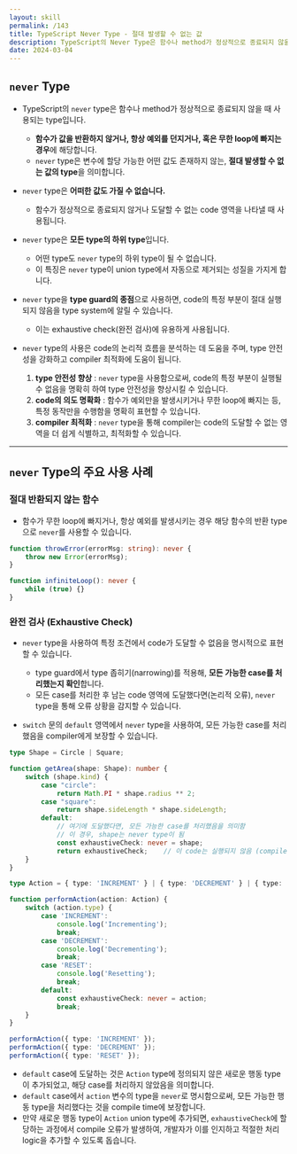 ```yaml
---
layout: skill
permalink: /143
title: TypeScript Never Type - 절대 발생할 수 없는 값
description: TypeScript의 Never Type은 함수나 method가 정상적으로 종료되지 않을 때 사용되는 type으로, 어떤 값도 가질 수 없는 절대 발생할 수 없는 값의 type을 의미합니다.
date: 2024-03-04
---
```



## `never` Type

- TypeScript의 `never` type은 함수나 method가 정상적으로 종료되지 않을 때 사용되는 type입니다.
    - **함수가 값을 반환하지 않거나, 항상 예외를 던지거나, 혹은 무한 loop에 빠지는 경우**에 해당합니다.
    - `never` type은 변수에 할당 가능한 어떤 값도 존재하지 않는, **절대 발생할 수 없는 값의 type**을 의미합니다.

- `never` type은 **어떠한 값도 가질 수 없습니다.**
    - 함수가 정상적으로 종료되지 않거나 도달할 수 없는 code 영역을 나타낼 때 사용됩니다.

- `never` type은 **모든 type의 하위 type**입니다.
    - 어떤 type도 `never` type의 하위 type이 될 수 없습니다.
    - 이 특징은 `never` type이 union type에서 자동으로 제거되는 성질을 가지게 합니다.

- `never` type을 **type guard의 종점**으로 사용하면, code의 특정 부분이 절대 실행되지 않음을 type system에 알릴 수 있습니다.
    - 이는 exhaustive check(완전 검사)에 유용하게 사용됩니다.

- `never` type의 사용은 code의 논리적 흐름을 분석하는 데 도움을 주며, type 안전성을 강화하고 compiler 최적화에 도움이 됩니다.
    1. **type 안전성 향상** : `never` type을 사용함으로써, code의 특정 부분이 실행될 수 없음을 명확히 하여 type 안전성을 향상시킬 수 있습니다.
    2. **code의 의도 명확화** : 함수가 예외만을 발생시키거나 무한 loop에 빠지는 등, 특정 동작만을 수행함을 명확히 표현할 수 있습니다.
    3. **compiler 최적화** : `never` type을 통해 compiler는 code의 도달할 수 없는 영역을 더 쉽게 식별하고, 최적화할 수 있습니다.


---


## `never` Type의 주요 사용 사례


### 절대 반환되지 않는 함수

- 함수가 무한 loop에 빠지거나, 항상 예외를 발생시키는 경우 해당 함수의 반환 type으로 `never`를 사용할 수 있습니다.

```typescript
function throwError(errorMsg: string): never {
    throw new Error(errorMsg);
}

function infiniteLoop(): never {
    while (true) {}
}
```


### 완전 검사 (Exhaustive Check)

- `never` type을 사용하여 특정 조건에서 code가 도달할 수 없음을 명시적으로 표현할 수 있습니다.
    - type guard에서 type 좁히기(narrowing)를 적용해, **모든 가능한 case를 처리했는지 확인**합니다.
    - 모든 case를 처리한 후 남는 code 영역에 도달했다면(논리적 오류), `never` type을 통해 오류 상황을 감지할 수 있습니다.

- `switch` 문의 `default` 영역에서 `never` type을 사용하여, 모든 가능한 case를 처리했음을 compiler에게 보장할 수 있습니다.

```typescript
type Shape = Circle | Square;

function getArea(shape: Shape): number {
    switch (shape.kind) {
        case "circle":
            return Math.PI * shape.radius ** 2;
        case "square":
            return shape.sideLength * shape.sideLength;
        default:
            // 여기에 도달했다면, 모든 가능한 case를 처리했음을 의미함
            // 이 경우, shape는 never type이 됨
            const exhaustiveCheck: never = shape;
            return exhaustiveCheck;    // 이 code는 실행되지 않음 (compiler error)
    }
}
```

```typescript
type Action = { type: 'INCREMENT' } | { type: 'DECREMENT' } | { type: 'RESET' };

function performAction(action: Action) {
    switch (action.type) {
        case 'INCREMENT':
            console.log('Incrementing');
            break;
        case 'DECREMENT':
            console.log('Decrementing');
            break;
        case 'RESET':
            console.log('Resetting');
            break;
        default:
            const exhaustiveCheck: never = action;
            break;
    }
}

performAction({ type: 'INCREMENT' });
performAction({ type: 'DECREMENT' });
performAction({ type: 'RESET' });
```

- `default` case에 도달하는 것은 `Action` type에 정의되지 않은 새로운 행동 type이 추가되었고, 해당 case를 처리하지 않았음을 의미합니다.
- `default` case에서 `action` 변수의 type을 `never`로 명시함으로써, 모든 가능한 행동 type을 처리했다는 것을 compile time에 보장합니다.
- 만약 새로운 행동 type이 `Action` union type에 추가되면, `exhaustiveCheck`에 할당하는 과정에서 compile 오류가 발생하여, 개발자가 이를 인지하고 적절한 처리 logic을 추가할 수 있도록 돕습니다.
